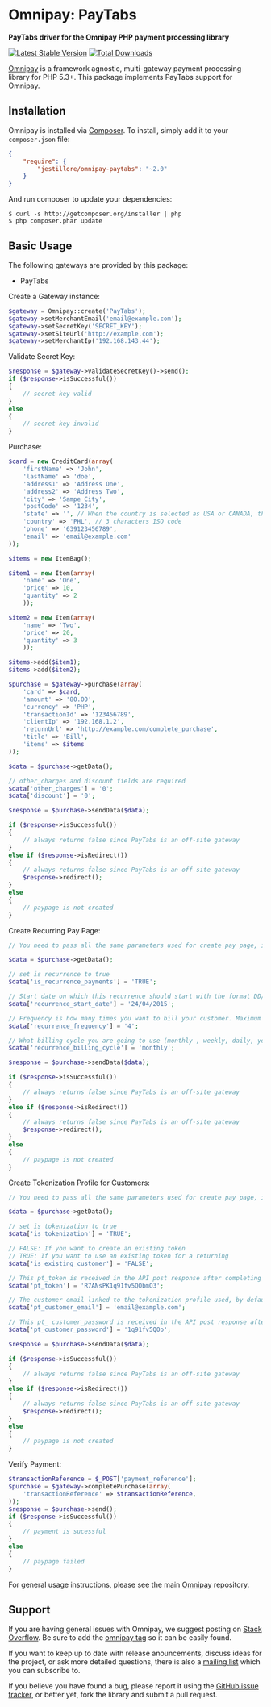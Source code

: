 # Omnipay: PayTabs

**PayTabs driver for the Omnipay PHP payment processing library**

[![Latest Stable Version](https://poser.pugx.org/jestillore/omnipay-paytabs/version.png)](https://packagist.org/packages/jestillore/omnipay-paytabs)
[![Total Downloads](https://poser.pugx.org/jestillore/omnipay-paytabs/d/total.png)](https://packagist.org/packages/jestillore/omnipay-paytabs)

[Omnipay](https://github.com/thephpleague/omnipay) is a framework agnostic, multi-gateway payment
processing library for PHP 5.3+. This package implements PayTabs support for Omnipay.

## Installation

Omnipay is installed via [Composer](http://getcomposer.org/). To install, simply add it
to your `composer.json` file:

```json
{
    "require": {
        "jestillore/omnipay-paytabs": "~2.0"
    }
}
```

And run composer to update your dependencies:

    $ curl -s http://getcomposer.org/installer | php
    $ php composer.phar update

## Basic Usage

The following gateways are provided by this package:

* PayTabs

Create a Gateway instance:
```php
$gateway = Omnipay::create('PayTabs');
$gateway->setMerchantEmail('email@example.com');
$gateway->setSecretKey('SECRET_KEY');
$gateway->setSiteUrl('http://example.com');
$gateway->setMerchantIp('192.168.143.44');
```

Validate Secret Key:
```php
$response = $gateway->validateSecretKey()->send();
if ($response->isSuccessful())
{
    // secret key valid
}
else
{
    // secret key invalid
}
```

Purchase:
```php
$card = new CreditCard(array(
	'firstName' => 'John',
	'lastName' => 'doe',
	'address1' => 'Address One',
	'address2' => 'Address Two',
	'city' => 'Sampe City',
	'postCode' => '1234',
	'state' => '', // When the country is selected as USA or CANADA, the statfield should contain a string of 2 characters containing the ISO state code otherwise the payments may be rejected. For other countries, the state can be a string of up to 32 characters.
	'country' => 'PHL', // 3 characters ISO code
	'phone' => '639123456789',
	'email' => 'email@example.com'
));

$items = new ItemBag();

$item1 = new Item(array(
	'name' => 'One',
	'price' => 10,
	'quantity' => 2
	));

$item2 = new Item(array(
	'name' => 'Two',
	'price' => 20,
	'quantity' => 3
	));

$items->add($item1);
$items->add($item2);

$purchase = $gateway->purchase(array(
	'card' => $card,
	'amount' => '80.00',
	'currency' => 'PHP',
	'transactionId' => '123456789',
	'clientIp' => '192.168.1.2',
	'returnUrl' => 'http://example.com/complete_purchase',
	'title' => 'Bill',
	'items' => $items
));

$data = $purchase->getData();

// other_charges and discount fields are required
$data['other_charges'] = '0';
$data['discount'] = '0';

$response = $purchase->sendData($data);

if ($response->isSuccessful())
{
	// always returns false since PayTabs is an off-site gateway
}
else if ($response->isRedirect())
{
    // always returns false since PayTabs is an off-site gateway
	$response->redirect();
}
else
{
	// paypage is not created
}
```

Create Recurring Pay Page:
```php
// You need to pass all the same parameters used for create pay page, in addition to the following fields

$data = $purchase->getData();

// set is recurrence to true
$data['is_recurrence_payments'] = 'TRUE';

// Start date on which this recurrence should start with the format DD/MM/YYYY. Date must be a future date.
$data['recurrence_start_date'] = '24/04/2015';

// Frequency is how many times you want to bill your customer. Maximum number of allowed recurrences is 24
$data['recurrence_frequency'] = '4';

// What billing cycle you are going to use (monthly , weekly, daily, yearly)
$data['recurrence_billing_cycle'] = 'monthly';

$response = $purchase->sendData($data);

if ($response->isSuccessful())
{
	// always returns false since PayTabs is an off-site gateway
}
else if ($response->isRedirect())
{
    // always returns false since PayTabs is an off-site gateway
	$response->redirect();
}
else
{
	// paypage is not created
}
```

Create Tokenization Profile for Customers:
```php
// You need to pass all the same parameters used for create pay page, in addition to the following fields

$data = $purchase->getData();

// set is tokenization to true
$data['is_tokenization'] = 'TRUE';

// FALSE: If you want to create an existing token
// TRUE: If you want to use an existing token for a returning
$data['is_existing_customer'] = 'FALSE';

// This pt_token is received in the API post response after completing the payment; it will be redirected to return_url. While returning back to that URL, iwill send a POST request to that page.
$data['pt_token'] = 'R7ANsPK1q91fv5QObmQ3';

// The customer email linked to the tokenization profile used, by default when the profile is created at the first successful payment, it will use customer_email value sent in the API to link it to the token.
$data['pt_customer_email'] = 'email@example.com';

// This pt_ customer_password is received in the API post response after completing the payment; it will be redirected to return_url. While returning back to that URL, it will send a POST request to that page.
$data['pt_customer_password'] = '1q91fv5QOb';

$response = $purchase->sendData($data);

if ($response->isSuccessful())
{
	// always returns false since PayTabs is an off-site gateway
}
else if ($response->isRedirect())
{
    // always returns false since PayTabs is an off-site gateway
	$response->redirect();
}
else
{
	// paypage is not created
}
```

Verify Payment:
```php
$transactionReference = $_POST['payment_reference'];
$purchase = $gateway->completePurchase(array(
	'transactionReference' => $transactionReference,
));
$response = $purchase->send();
if ($response->isSuccessful())
{
	// payment is sucessful
}
else
{
	// paypage failed
}
```

For general usage instructions, please see the main [Omnipay](https://github.com/thephpleague/omnipay)
repository.

## Support

If you are having general issues with Omnipay, we suggest posting on
[Stack Overflow](http://stackoverflow.com/). Be sure to add the
[omnipay tag](http://stackoverflow.com/questions/tagged/omnipay) so it can be easily found.

If you want to keep up to date with release anouncements, discuss ideas for the project,
or ask more detailed questions, there is also a [mailing list](https://groups.google.com/forum/#!forum/omnipay) which
you can subscribe to.

If you believe you have found a bug, please report it using the [GitHub issue tracker](https://github.com/thephpleague/omnipay-2checkout/issues),
or better yet, fork the library and submit a pull request.


